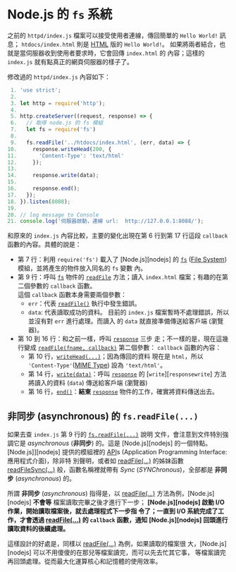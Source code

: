 <!---
  @file       fs.md
  @author     Yiwei Chiao (ywchiao@gmail.com)
  @date       10/11/2017 created.
  @date       10/13/2017 last modified.
  @version    0.1.0
  @copyright  CC-BY, (C) 2017 Yiwei Chiao
-->

# Node.js 的 `fs` 系統

 之前的 `httpd/index.js` 檔案可以接受使用者連線，傳回簡單的 `Hello World!`
 訊息； `htdocs/index.html` 則是 [HTML][mdnHTML] 版的 `Hello World!`。
 如果將兩者結合，也就是當伺服器收到使用者要求時，它會回傳 `index.html` 的
 內容；這樣的 `index.js` 就有點真正的網頁伺服器的樣子了。

 修改過的 `httpd/index.js` 內容如下：

```javascript
 1. 'use strict';
 2.
 3. let http = require('http');
 4.
 5. http.createServer((request, response) => {
 6.   // 取得 node.js 的 fs 模組
 7.   let fs = require('fs')
 8.
 9.   fs.readFile('../htdocs/index.html', (err, data) => {
10.     response.writeHead(200, {
11.       'Content-Type': 'text/html'
12.     });
13.
14.     response.write(data);
15.
16.     response.end();
17.   });
18. }).listen(8088);
19.
20. // log message to Console
21. console.log('伺服器啟動，連線 url:  http://127.0.0.1:8088/');
```

 和原來的 `index.js` 內容比較，主要的變化出現在第 6 行到第 17 行這段 `callback` 函數的內容。具體的說是：

  * 第 7 行：利用 `require('fs')` 載入了 [Node.js][nodejs] 的
   [`fs`][fs] ([File System][fs])模組，並將產生的物件放入同名的 `fs` 變數
   內。
  * 第 9 行：呼叫 [`fs`][fs] 物件的 [`readFile`][readfile] 方法；讀入
   `index.html` 檔案；有趣的在第二個參數的 `callback` 函數。  
   這個 `callback` 函數本身需要兩個參數：  
    * `err`：代表 [`readFile()`][readfile] 執行中發生錯誤。
    * `data`: 代表讀取成功的資料。
   目前的 `index.js` 檔案暫時不處理錯誤，所以並沒有對 `err` 進行處理。而讀入
   的 `data` 就直接準備傳送給客戶端 (瀏覽器)。
  * 第 10 到 16 行：和之前一樣，呼叫 [`response`][serverresponse] 三步
   走；不一樣的是，現在這幾行變成
   [`readFile(fname, callback)`][readfile] 第二個參數： `callback`
   函數的內容：
    - 第 10 行，[`writeHead(...)`][responsewritehead]；因為傳回的資料
     現在是 `html`，所以 `'Content-Type'`([MIME Type][mime]) 設為
     `'text/html'`。
    - 第 14 行，[`write(data)`][responsewrite]：呼叫
     [`response`][serverresponse] 的 [`write`][`responsewrite`]
     方法將讀入的資料 (`data`) 傳送給客戶端 (瀏覽器)
    - 第 16 行，[`end()`][responseend]：**結東**
     [`response`][serverresponse] 物件的工作，確實將資料傳送出去。

## 非同步 (asynchronous) 的 `fs.readFile(...)`

  如果去查 `index.js` 第 9 行的 [`fs.readFile(...)`][readfile] 說明
  文件，會注意到文件特別強調它是 *asynchronous* (**非同步**) 的。這是
  [Node.js][nodejs] 的一個特點。[Node.js]][nodejs] 提供的模組裡的 [API][]s (Application Programming Interface: 應用程式介面)，除非特
  別聲明，或者如 [readFile(...)][readfile] 的姊妹函數
  [readFileSync(...)][readfilesync] 般，函數名稱裡就帶有 *Sync* (*SYNChronous*)，全部都是 **非同步** (*asynchronous*) 的。

  所謂 **非同步** (*asynchronous*) 指得是，以 [readFile(...)][readfile]
  方法為例，[Node.js][nodejs] **不會等** 檔案讀取完畢之後才進行下一步；
  **[Node.js][nodejs] 啟動 I/O 作業，開始讀取檔案後，就去處理程式下一步指
  令了；一直到 I/O 系統完成了工作，才會透過 [readFile(...)][readfile] 的
  `callback` 函數，通知 [Node.js][nodejs] 回頭進行讀取資料的後續處理。**

  這樣設計的好處是，同樣以 [readFile(...)][readfile] 為例，如果讀取的檔案很
  大，[Node.js][nodejs] 可以不用傻傻的在那兒等檔案讀完，而可以先去忙其它事，
  等檔案讀完再回頭處理。從而最大化運算核心和記憶體的使用效率。

[API]: https://en.wikipedia.org/wiki/Application_programming_interface
[mdnCSS]: https://developer.mozilla.org/en-US/docs/Web/CSS
[mdnHTML]: https://developer.mozilla.org/en-US/docs/Web/HTML
[mdnJavaScript]: https://developer.mozilla.org/en-US/docs/Web/JavaScript
[ECMAScript]: https://www.ecma-international.org/publications/standards/Ecma-262.htm
[fs]: https://nodejs.org/api/fs.html#fs_file_system
[mime]: https://developer.mozilla.org/en-US/docs/Web/HTTP/Basics_of_HTTP/MIME_types
[readfile]: https://nodejs.org/api/fs.html#fs_fs_readfile_path_options_callback
[readfilesync]: https://nodejs.org/api/fs.html#fs_fs_readfilesync_path_options
[responseend]: https://nodejs.org/api/http.html#http_response_end_data_encoding_callback
[responsewrite]: https://nodejs.org/api/http.html#http_response_write_chunk_encoding_callback
[responsewritehead]: https://nodejs.org/api/http.html#http_response_writehead_statuscode_statusmessage_headers
[serverlisten]: https://nodejs.org/api/http.html#http_server_listen_port_hostname_backlog_callback
[serverresponse]: https://nodejs.org/api/http.html#http_class_http_serverresponse

<!-- fs.md -->
